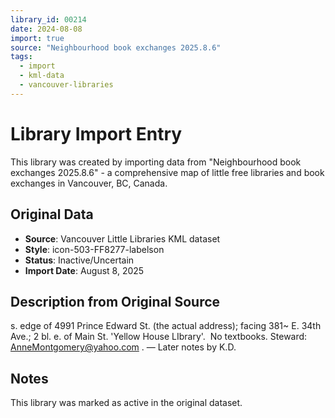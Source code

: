 ```yaml
---
library_id: 00214
date: 2024-08-08
import: true
source: "Neighbourhood book exchanges 2025.8.6"
tags:
  - import
  - kml-data
  - vancouver-libraries
---
```


# Library Import Entry

This library was created by importing data from "Neighbourhood book exchanges 2025.8.6" - a comprehensive map of little free libraries and book exchanges in Vancouver, BC, Canada.

## Original Data

- **Source**: Vancouver Little Libraries KML dataset
- **Style**: icon-503-FF8277-labelson
- **Status**: Inactive/Uncertain
- **Import Date**: August 8, 2025

## Description from Original Source

s. edge of 4991 Prince Edward St. (the actual address); facing 381~ E. 34th Ave.; 
2 bl. e. of Main St.
'Yellow House LIbrary'.  No textbooks.
Steward: AnneMontgomery@yahoo.com .
— Later notes by K.D.



## Notes

This library was marked as active in the original dataset.
